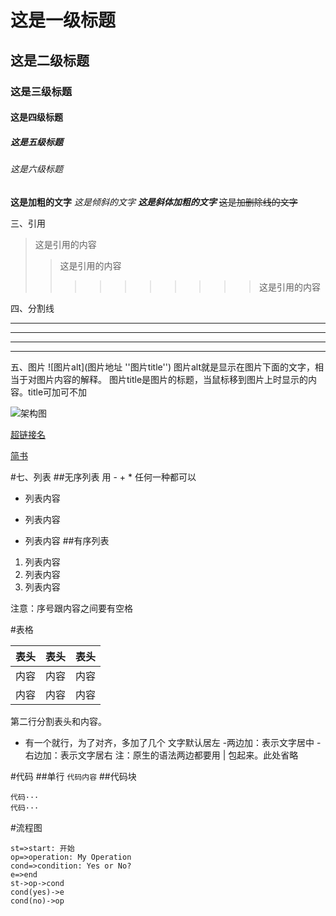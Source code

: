 # 这是一级标题
## 这是二级标题
### 这是三级标题
#### 这是四级标题
##### 这是五级标题
###### 这是六级标题

**这是加粗的文字**
*这是倾斜的文字*
***这是斜体加粗的文字***
~~这是加删除线的文字~~

三、引用
>这是引用的内容
>>这是引用的内容
>>>>>>>>>>这是引用的内容

四、分割线

---
----
***
*****
五、图片
![图片alt](图片地址 ''图片title'')
图片alt就是显示在图片下面的文字，相当于对图片内容的解释。
图片title是图片的标题，当鼠标移到图片上时显示的内容。title可加可不加

![架构图](scala/src/main/scala/akka/actor/example2/jiagou.jpg)

[超链接名](超链接地址 "超链接title")

<a href="https://www.jianshu.com/u/1f5ac0cf6a8b" target="_blank">简书</a>

#七、列表
##无序列表
用 - + * 任何一种都可以
- 列表内容
+ 列表内容
* 列表内容
##有序列表
1. 列表内容
2. 列表内容
3. 列表内容
<p>注意：序号跟内容之间要有空格</p>

#表格

表头|表头|表头
---|:--:|---:
内容|内容|内容
内容|内容|内容

第二行分割表头和内容。
- 有一个就行，为了对齐，多加了几个
文字默认居左
-两边加：表示文字居中
-右边加：表示文字居右
注：原生的语法两边都要用 | 包起来。此处省略

#代码
##单行
`代码内容`
##代码块
```
代码···
代码···
```
#流程图
```flow
st=>start: 开始
op=>operation: My Operation
cond=>condition: Yes or No?
e=>end
st->op->cond
cond(yes)->e
cond(no)->op
```